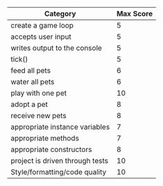 Category|Max Score
---|---
create a game loop |5
accepts user input |5
writes output to the console |5
tick() |5
feed all pets  |6   
water all pets  |6  
play with one pet |10
adopt a pet |8
receive new pets |8
appropriate instance variables |7
appropriate methods |7
appropriate constructors |8
project is driven through tests | 10
Style/formatting/code quality |10
